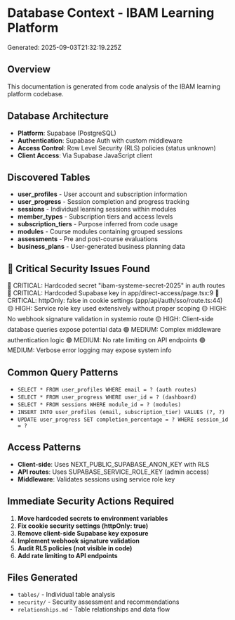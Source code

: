 # Database Context - IBAM Learning Platform

Generated: 2025-09-03T21:32:19.225Z

## Overview
This documentation is generated from code analysis of the IBAM learning platform codebase.

## Database Architecture
- **Platform**: Supabase (PostgreSQL)
- **Authentication**: Supabase Auth with custom middleware
- **Access Control**: Row Level Security (RLS) policies (status unknown)
- **Client Access**: Via Supabase JavaScript client

## Discovered Tables
- **user_profiles** - User account and subscription information
- **user_progress** - Session completion and progress tracking
- **sessions** - Individual learning sessions within modules
- **member_types** - Subscription tiers and access levels
- **subscription_tiers** - Purpose inferred from code usage
- **modules** - Course modules containing grouped sessions
- **assessments** - Pre and post-course evaluations
- **business_plans** - User-generated business planning data

## 🚨 Critical Security Issues Found
🔴 CRITICAL: Hardcoded secret "ibam-systeme-secret-2025" in auth routes
🔴 CRITICAL: Hardcoded Supabase key in app/direct-access/page.tsx:9
🔴 CRITICAL: httpOnly: false in cookie settings (app/api/auth/sso/route.ts:44)
🟡 HIGH: Service role key used extensively without proper scoping
🟡 HIGH: No webhook signature validation in systemio route
🟡 HIGH: Client-side database queries expose potential data
🟢 MEDIUM: Complex middleware authentication logic
🟢 MEDIUM: No rate limiting on API endpoints
🟢 MEDIUM: Verbose error logging may expose system info

## Common Query Patterns
- `SELECT * FROM user_profiles WHERE email = ? (auth routes)`
- `SELECT * FROM user_progress WHERE user_id = ? (dashboard)`
- `SELECT * FROM sessions WHERE module_id = ? (modules)`
- `INSERT INTO user_profiles (email, subscription_tier) VALUES (?, ?)`
- `UPDATE user_progress SET completion_percentage = ? WHERE session_id = ?`

## Access Patterns
- **Client-side**: Uses NEXT_PUBLIC_SUPABASE_ANON_KEY with RLS
- **API routes**: Uses SUPABASE_SERVICE_ROLE_KEY (admin access)
- **Middleware**: Validates sessions using service role key

## Immediate Security Actions Required
1. **Move hardcoded secrets to environment variables**
2. **Fix cookie security settings (httpOnly: true)**
3. **Remove client-side Supabase key exposure**
4. **Implement webhook signature validation**
5. **Audit RLS policies (not visible in code)**
6. **Add rate limiting to API endpoints**

## Files Generated
- `tables/` - Individual table analysis
- `security/` - Security assessment and recommendations
- `relationships.md` - Table relationships and data flow
